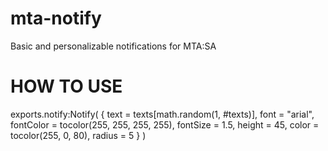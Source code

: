 # mta-notify
Basic and personalizable notifications for MTA:SA

# HOW TO USE
exports.notify:Notify(
			{
				text = texts[math.random(1, #texts)],
				font = "arial",
				fontColor = tocolor(255, 255, 255, 255),
				fontSize = 1.5,
				height = 45,
				color = tocolor(255, 0, 80),
				radius = 5
			}
		)

